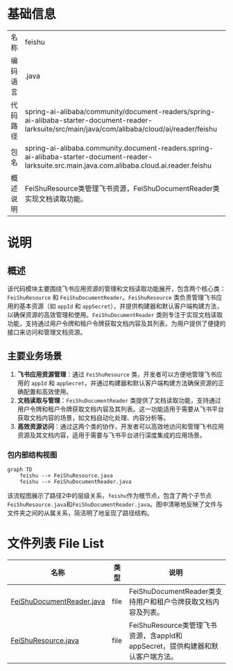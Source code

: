 # 基础信息

|      |      |
|------|------|
| 名称 | feishu |
| 编码语言 | .java |
| 代码路径 | spring-ai-alibaba/community/document-readers/spring-ai-alibaba-starter-document-reader-larksuite/src/main/java/com/alibaba/cloud/ai/reader/feishu |
| 包名 | spring-ai-alibaba.community.document-readers.spring-ai-alibaba-starter-document-reader-larksuite.src.main.java.com.alibaba.cloud.ai.reader.feishu |
| 概述说明 | FeiShuResource类管理飞书资源，FeiShuDocumentReader类实现文档读取功能。 |

# 说明

## 概述
该代码模块主要围绕飞书应用资源的管理和文档读取功能展开，包含两个核心类：`FeiShuResource` 和 `FeiShuDocumentReader`。`FeiShuResource` 类负责管理飞书应用的基本资源（如 `appId` 和 `appSecret`），并提供构建器和默认客户端构建方法，以确保资源的高效管理和使用。`FeiShuDocumentReader` 类则专注于实现文档读取功能，支持通过用户令牌和租户令牌获取文档内容及其列表，为用户提供了便捷的接口来访问和管理文档资源。

## 主要业务场景
1. **飞书应用资源管理**：通过 `FeiShuResource` 类，开发者可以方便地管理飞书应用的 `appId` 和 `appSecret`，并通过构建器和默认客户端构建方法确保资源的正确配置和高效使用。
2. **文档读取与管理**：`FeiShuDocumentReader` 类提供了文档读取功能，支持通过用户令牌和租户令牌获取文档内容及其列表。这一功能适用于需要从飞书平台获取文档内容的场景，如文档自动化处理、内容分析等。
3. **高效资源访问**：通过这两个类的协作，开发者可以高效地访问和管理飞书应用资源及其文档内容，适用于需要与飞书平台进行深度集成的应用场景。


### 包内部结构视图

```mermaid
graph TD
    feishu --> FeiShuResource.java
    feishu --> FeiShuDocumentReader.java
```

该流程图展示了路径2中的层级关系，`feishu`作为根节点，包含了两个子节点`FeiShuResource.java`和`FeiShuDocumentReader.java`。图中清晰地反映了文件与文件夹之间的从属关系，简洁明了地呈现了路径结构。

# 文件列表 File List

| 名称   | 类型  | 说明 |
|-------|------|-------------|
| [FeiShuDocumentReader.java](FeiShuDocumentReader.md) | file | FeiShuDocumentReader类支持用户和租户令牌获取文档内容及列表。 |
| [FeiShuResource.java](FeiShuResource.md) | file | FeiShuResource类管理飞书资源，含appId和appSecret，提供构建器和默认客户端方法。 |


